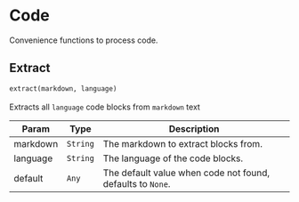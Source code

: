# Code

Convenience functions to process code.

## Extract
`extract(markdown, language)` <br/><br/>
Extracts all `language` code blocks from `markdown` text

| Param | Type | Description |
| --- | --- | --- |
| markdown | <code>String</code> | The markdown to extract blocks from. |
| language | <code>String</code> | The language of the code blocks. |
| default | <code>Any</code> | The default value when code not found, defaults to `None`. |